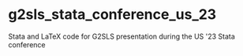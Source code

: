 # g2sls_stata_conference_us_23
 Stata and LaTeX code for G2SLS presentation during the US '23 Stata conference
